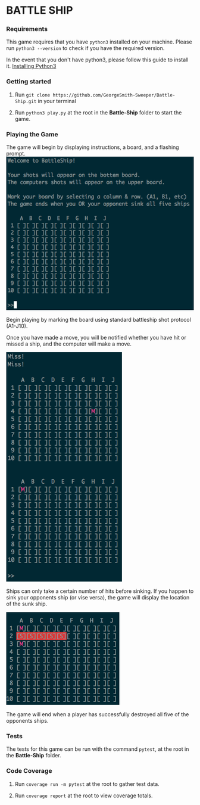 # BATTLE SHIP


### Requirements
This game requires that you have `python3` installed on your machine.
Please run `python3 --version` to check if you have the required version.

In the event that you don't have python3, please follow this guide to install it.
[Installing Python3](http://docs.python-guide.org/en/latest/starting/install3/osx/)

### Getting started

1. Run `git clone https://github.com/GeorgeSmith-Sweeper/Battle-Ship.git` in your terminal

2. Run `python3 play.py` at the root in the __Battle-Ship__ folder to start the game.

### Playing the Game

The game will begin by displaying instructions, a board, and a flashing prompt.
![Game Start](/images/game_start.png?raw=true)

Begin playing by marking the board using standard battleship shot protocol (A1-J10).

Once you have made a move, you will be notified whether you have hit or missed a ship, and the computer will make a move.

![first_shot](/images/first_shot.png?raw=true)

Ships can only take a certain number of hits before sinking. If you happen to sink your opponents ship (or vise versa), the game will display the location of the sunk ship.

![sunk_ship](/images/sunk_ship.png?raw=true)

The game will end when a player has successfully destroyed all five of the opponents ships.

### Tests

The tests for this game can be run with the command `pytest`, at the root in the __Battle-Ship__ folder.

### Code Coverage

1. Run `coverage run -m pytest` at the root to gather test data.

2. Run `coverage report` at the root to view coverage totals.
